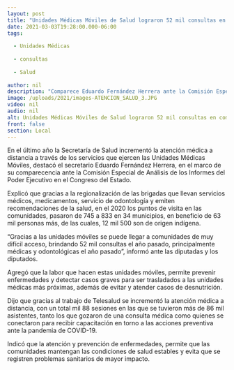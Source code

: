 ```yaml
---
layout: post
title: "Unidades Médicas Móviles de Salud lograron 52 mil consultas en comunidades del estado"
date: 2021-03-03T19:28:00.000-06:00
tags:
  
  - Unidades Médicas
  
  - consultas
  
  - Salud
  
author: nil
description: "Comparece Eduardo Fernández Herrera ante la Comisión Especial de Análisis de los Informes del Poder Ejecutivo en el Congreso del Estado y destaca incremento en atención de las brigadas médicas"
image: /uploads/2021/images-ATENCION_SALUD_3.JPG
video: nil
audio: nil
alt: Unidades Médicas Móviles de Salud lograron 52 mil consultas en comunidades del estado
front: false
section: Local
---
```


En el último año la Secretaría de Salud incrementó la atención médica a distancia a través de los servicios que ejercen las Unidades Médicas Móviles, destacó el secretario  Eduardo Fernández Herrera, en el marco de su comparecencia ante la Comisión Especial de Análisis de los Informes del Poder Ejecutivo en el Congreso del Estado.

Explicó que gracias a la regionalización de las brigadas que llevan servicios médicos, medicamentos, servicio de odontología y emiten recomendaciones de la salud, en el 2020 los puntos de visita en las comunidades, pasaron de 745 a 833 en 34 municipios, en beneficio de 63 mil personas más, de las cuales, 12 mil 500 son de origen indígena. 

“Gracias a las unidades móviles se puede llegar a comunidades de muy difícil acceso, brindando 52 mil consultas el año pasado, principalmente médicas y odontológicas el año pasado”, informó ante las diputadas y los diputados.

Agregó que la labor que hacen estas unidades móviles, permite prevenir enfermedades y detectar casos graves para ser trasladados a las unidades médicas más próximas, además de evitar y atender casos de desnutrición.

Dijo que gracias al trabajo de Telesalud se incrementó la atención médica a distancia, con un total mil 88 sesiones en las que se tuvieron más de 86 mil asistentes, tanto los que gozaron de una consulta médica como quienes se conectaron para recibir capacitación en torno a las acciones preventiva ante la pandemia de COVID-19.

Indicó que la atención y prevención de enfermedades, permite que las comunidades mantengan las condiciones de salud estables y evita que se registren problemas sanitarios de mayor impacto.